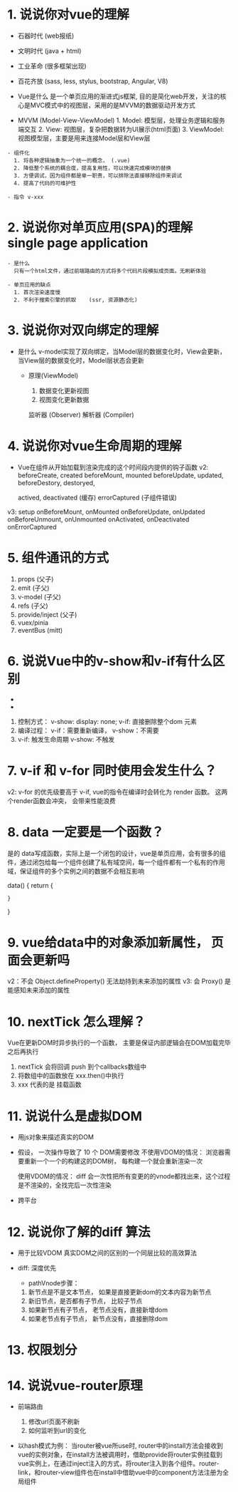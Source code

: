 # 1. 说说你对vue的理解
   - 石器时代    (web报纸)
   - 文明时代    (java + html)
   - 工业革命    (很多框架出现)
   - 百花齐放    (sass, less, stylus, bootstrap, Angular, V8)

   - Vue是什么
     是一个单页应用的渐进式js框架, 目的是简化web开发，关注的核心是MVC模式中的视图层，采用的是MVVM的数据驱动开发方式

   - MVVM  (Model-View-ViewModel)
    1. Model: 模型层，处理业务逻辑和服务端交互
    2. View: 视图层，复杂把数据转为UI展示(html页面)
    3. ViewModel: 视图模型层，主要是用来连接Model层和View层

    - 组件化
      1. 将各种逻辑抽象为一个统一的概念， (.vue)
      2. 降低整个系统的耦合度，提高复用性，可以快速完成模块的替换
      3. 方便调试，因为组件都是单一职责，可以排除法直接移除组件来调试
      4. 提高了代码的可维护性

    - 指令 v-xxx

# 2. 说说你对单页应用(SPA)的理解  single page application
    - 是什么
      只有一个html文件，通过前端路由的方式将多个代码片段模拟成页面。无刷新体验

    - 单页应用的缺点
      1. 首次渲染速度慢
      2. 不利于搜索引擎的抓取    (ssr, 资源静态化)


# 3. 说说你对双向绑定的理解
  - 是什么
    v-model实现了双向绑定，当Model层的数据变化时，View会更新，当View层的数据变化时，Model层状态会更新

    - 原理(ViewModel)
      1. 数据变化更新视图
      2. 视图变化更新数据

      监听器 (Observer)  解析器 (Compiler)


# 4. 说说你对vue生命周期的理解
  - Vue在组件从开始加载到渲染完成的这个时间段内提供的钩子函数
  v2:
    beforeCreate, created
    beforeMount, mounted
    beforeUpdate, updated,
    beforeDestory, destoryed,

    actived, deactivated (缓存)
    errorCaptured (子组件错误)

  v3: setup
      onBeforeMount, onMounted
      onBeforeUpdate, onUpdated
      onBeforeUnmount, onUnmounted
      onActivated, onDeactivated
      onErrorCaptured


# 5. 组件通讯的方式
  1. props    (父子)
  2. emit     (子父)
  3. v-model  (子父)
  4. refs     (子父)
  5. provide/inject   (父子)
  6. vuex/pinia
  7. eventBus  (mitt)

# 6. 说说Vue中的v-show和v-if有什么区别
  - <Model v-show="false">
  - <Model v-if="false">

  1. 控制方式： v-show: display: none; v-if: 直接删除整个dom 元素
  2. 编译过程： v-if：需要重新编译， v-show：不需要
  3. v-if: 触发生命周期 v-show: 不触发

# 7. v-if 和 v-for 同时使用会发生什么？
  v2: v-for 的优先级要高于 v-if, vue的指令在编译时会转化为 render 函数。 这两个render函数会冲突， 会带来性能浪费

# 8. data 一定要是一个函数？
  是的
  data写成函数，实际上是一个闭包的设计，vue是单页应用，会有很多的组件，通过闭包给每一个组件创建了私有域空间，每一个组件都有一个私有的作用域，保证组件的多个实例之间的数据不会相互影响

  data() {
    return {

    }
  }

# 9. vue给data中的对象添加新属性， 页面会更新吗
  v2：不会 Object.defineProperty() 无法劫持到未来添加的属性
  v3: 会 Proxy() 是能感知未来添加的属性

# 10. nextTick 怎么理解？
  Vue在更新DOM时异步执行的一个函数， 主要是保证内部逻辑会在DOM加载完毕之后再执行

  1. nextTick 会将回调 push 到个callbacks数组中
  2. 将数组中的函数放在 xxx.then()中执行
  3. xxx 代表的是 挂载函数

# 11. 说说什么是虚拟DOM
  - 用js对象来描述真实的DOM

  - 假设， 一次操作导致了 10 个 DOM需要修改
    不使用VDOM的情况： 浏览器需要重新一个一个的构建这的DOM树， 每构建一个就会重新渲染一次

    使用VDOM的情况： diff 会一次性把所有变更的的vnode都找出来，这个过程是不渲染的，全找完后一次性渲染

  - 跨平台
# 12. 说说你了解的diff 算法
  - 用于比较VDOM 真实DOM之间的区别的一个同层比较的高效算法

- diff: 深度优先

  - pathVnode步骤：
  1. 新节点是不是文本节点， 如果是直接更新dom的文本内容为新节点
  2. 新旧节点，是否都有子节点， 比较子节点
  3. 如果新节点有子节点， 老节点没有，直接新增dom
  4. 如果老节点有子节点， 新节点没有，直接删除dom

# 13. 权限划分

# 14. 说说vue-router原理
  - 前端路由
    1. 修改url页面不刷新
    2. 如何监听到url的变化
    
  - 以hash模式为例： 当router被vue所use时, router中的install方法会接收到vue的实例对象，在install方法被调用时，借助provide将router实例挂载到vue实例上，在通过inject注入的方式，将router注入到各个组件。router-link，和router-view组件也在install中借助vue中的component方法注册为全局组件


